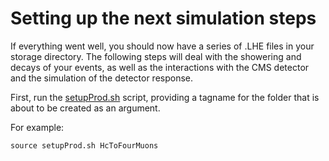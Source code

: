 # Setting up the next simulation steps

If everything went well, you should now have a series of .LHE files in your storage directory. The following steps will deal with the showering and decays of your events, as well as the interactions with the CMS detector and the simulation of the detector response.

First, run the [setupProd.sh](https://github.com/nbreugel/higgs-charm/blob/main/mcgeneration/setupProd.sh) script, providing a tagname for the folder that is about to be created as an argument.

For example:

```shell
source setupProd.sh HcToFourMuons
```

